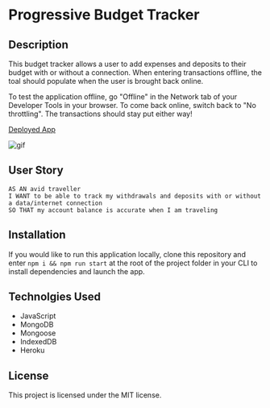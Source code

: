 # Progressive Budget Tracker

## Description
This budget tracker allows a user to add expenses and deposits to their budget with or without a connection. When entering transactions offline, the toal should populate when the user is brought back online.

To test the application offline, go "Offline" in the Network tab of your Developer Tools in your browser. To come back online, switch back to "No throttling". The transactions should stay put either way!

[Deployed App](https://progressive-budget-mw.herokuapp.com/)

![gif](./assets/progressive-budget.gif)

## User Story
```
AS AN avid traveller
I WANT to be able to track my withdrawals and deposits with or without a data/internet connection
SO THAT my account balance is accurate when I am traveling
```

## Installation
If you would like to run this application locally, clone this repository and enter `npm i && npm run start` at the root of the project folder in your CLI to install dependencies and launch the app. 

## Technolgies Used
- JavaScript
- MongoDB
- Mongoose
- IndexedDB
- Heroku

## License
This project is licensed under the MIT license.